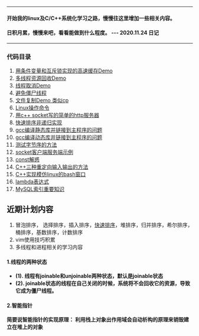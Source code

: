 ----------------------------------------------------------------------------
#### 开始我的linux及C/C++系统化学习之路，慢慢往这里增加一些相关内容。
#### 日积月累，慢慢来吧，看看能做到什么程度。 --- 2020.11.24 日记
----------------------------------------------------------------------------

### 代码目录
1. [用条件变量和互斥锁实现的高速缓存Demo](https://github.com/JackieChan0115/cstudy/blob/master/producer_consumer.cpp)
2. [多线程资源回收Demo](https://github.com/JackieChan0115/cstudy/blob/master/pthread_clean.cpp)
3. [线程取消Demo](https://github.com/JackieChan0115/cstudy/blob/master/pthread_cancel.cpp)
4. [避免僵尸线程](https://github.com/JackieChan0115/cstudy/blob/master/pthread_defunct.cpp)
5. [文件复制Demo 类似cp](https://github.com/JackieChan0115/cstudy/blob/master/copyfile.cpp)
6. [Linux操作命令](https://github.com/JackieChan0115/cstudy/blob/master/linux-order.md)
7. [用c++ socket写的简单的http服务器](https://github.com/JackieChan0115/cstudy/blob/master/simple-httpserver)
8. [快速排序非递归实现](https://github.com/JackieChan0115/cstudy/blob/master/qsort.md)
9. [gcc编译静态库并链接到主程序的问题](https://github.com/JackieChan0115/cstudy/blob/master/gcc-static.md)
10. [gcc编译动态库并链接到主程序的问题](https://github.com/JackieChan0115/cstudy/blob/master/gcc-dynamic.md)
11. [测试字节序的方法](https://github.com/JackieChan0115/cstudy/blob/master/byteorder.c)
12. [socket客户端服务端示例](https://github.com/JackieChan0115/cstudy/blob/master/socket-example)
13. [const解惑](https://github.com/JackieChan0115/cstudy/blob/master/const.md) 
14. [C++三种重定向输入输出的方法](https://github.com/JackieChan0115/cstudy/blob/master/redirectbuffer.cpp) 
15. [C++实现模仿linux的bash窗口](https://github.com/JackieChan0115/cstudy/blob/master/minibash.cpp)
16. [lambda表达式](https://github.com/JackieChan0115/cstudy/blob/master/lambda-expression.md)
17. [MySQL索引重要知识](https://github.com/JackieChan0115/cstudy/blob/master/mysql/datatable-index.md)

## 近期计划内容

1. 冒泡排序， 选择排序，插入排序，[快速排序](https://github.com/JackieChan0115/cstudy/blob/master/qsort.cpp)，堆排序，归并排序，希尔排序，桶排序，基数排序，计数排序
2. vim使用技巧积累
3. 多线程和进程相关的学习内容


#### 1.线程的两种状态
+ **(1). 线程有joinable和unjoinable两种状态，默认是joinable状态**
+ **(2). joinable状态的线程在自己关闭的时候，系统将不会回收它的资源，导致它成为僵尸线程。**

#### 2.智能指针

**简要说智能指针的实现原理： 利用栈上对象出作用域会自动析构的原理来销毁建立在堆上的对象**



